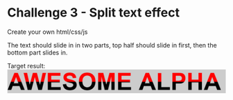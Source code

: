 # Challenge 3 - Split text effect

Create your own html/css/js

The text should slide in in two parts, top half should slide in first, then the bottom part slides in.

Target result:
![Result](c3.png)
